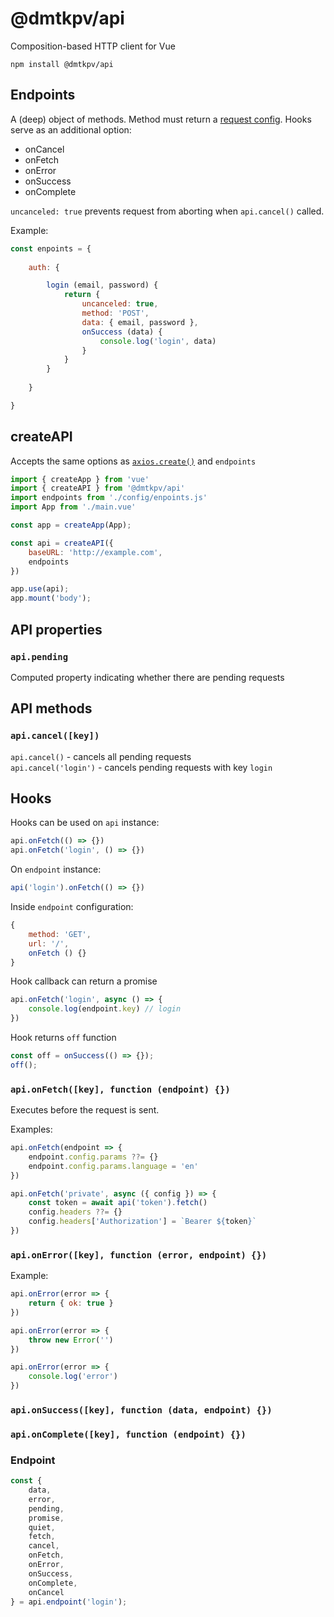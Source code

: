 # @dmtkpv/api
Composition-based HTTP client for Vue
```
npm install @dmtkpv/api
```

## Endpoints

A (deep) object of methods. Method must return a [request config](https://axios-http.com/docs/req_config).
Hooks serve as an additional option:
- onCancel
- onFetch
- onError
- onSuccess
- onComplete

`uncanceled: true` prevents request from aborting when `api.cancel()` called.

Example:

```js
const enpoints = {
    
    auth: {

        login (email, password) {
            return {
                uncanceled: true,
                method: 'POST',
                data: { email, password },
                onSuccess (data) {
                    console.log('login', data)
                }
            }
        }
        
    }    

}
```


## createAPI
Accepts the same options as [`axios.create()`](https://axios-http.com/docs/instance) and `endpoints`

```js
import { createApp } from 'vue'
import { createAPI } from '@dmtkpv/api'
import endpoints from './config/enpoints.js'
import App from './main.vue'

const app = createApp(App);

const api = createAPI({
    baseURL: 'http://example.com',
    endpoints
})

app.use(api);
app.mount('body');
```

## API properties
### `api.pending`
Computed property indicating whether there are pending requests

## API methods
### `api.cancel([key])`

`api.cancel()` - cancels all pending requests  
`api.cancel('login')` - cancels pending requests with key `login`

## Hooks

Hooks can be used on `api` instance:

```js
api.onFetch(() => {})
api.onFetch('login', () => {})
```

On `endpoint` instance:
```js
api('login').onFetch(() => {})
```

Inside `endpoint` configuration:
```js
{
    method: 'GET',
    url: '/',
    onFetch () {}
}
```

Hook callback can return a promise
```js
api.onFetch('login', async () => {
    console.log(endpoint.key) // login
})
```

Hook returns `off` function
```js
const off = onSuccess(() => {});
off();
```



### `api.onFetch([key], function (endpoint) {})`
Executes before the request is sent. 

Examples:
```js
api.onFetch(endpoint => {
    endpoint.config.params ??= {}
    endpoint.config.params.language = 'en'
})

api.onFetch('private', async ({ config }) => {
    const token = await api('token').fetch()
    config.headers ??= {}
    config.headers['Authorization'] = `Bearer ${token}`
})
```

### `api.onError([key], function (error, endpoint) {})`

Example:
```js
api.onError(error => {
    return { ok: true }
})

api.onError(error => {
    throw new Error('')
})

api.onError(error => {
    console.log('error')
})
```

### `api.onSuccess([key], function (data, endpoint) {})`
### `api.onComplete([key], function (endpoint) {})`

### Endpoint
```js
const { 
    data, 
    error,
    pending, 
    promise,
    quiet,
    fetch,
    cancel, 
    onFetch, 
    onError, 
    onSuccess, 
    onComplete,
    onCancel
} = api.endpoint('login');
```
